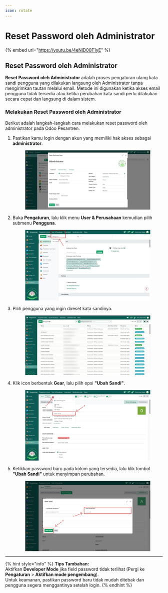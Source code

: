 ```yaml
---
icon: rotate
---
```


# Reset Password oleh Administrator

{% embed url="https://youtu.be/4eNID00F1yE" %}

## Reset Password oleh Administrator

**Reset Password oleh Administrator** adalah proses pengaturan ulang kata sandi pengguna yang dilakukan langsung oleh Administrator tanpa mengirimkan tautan melalui email. Metode ini digunakan ketika akses email pengguna tidak tersedia atau ketika perubahan kata sandi perlu dilakukan secara cepat dan langsung di dalam sistem.

### Melakukan Reset Password oleh Administrator

Berikut adalah langkah-langkah cara melakukan reset password oleh administrator pada Odoo Pesantren.

1.  Pastikan kamu login dengan akun yang memiliki hak akses sebagai **administrator**.

    <figure><img src="../../.gitbook/assets/administrator.png" alt=""><figcaption></figcaption></figure>


2.  Buka **Pengaturan**, lalu klik menu **User & Perusahaan** kemudian pilih submenu **Pengguna**.

    <figure><img src="../../.gitbook/assets/images-11 (1).jpg" alt=""><figcaption></figcaption></figure>


3.  Pilih pengguna yang ingin direset kata sandinya.

    <figure><img src="../../.gitbook/assets/Screenshot 2025-09-16 141141.png" alt=""><figcaption></figcaption></figure>
4.  Klik icon berbentuk **Gear**, lalu pilih opsi **"Ubah Sandi"**.

    <figure><img src="../../.gitbook/assets/ubah password 2.png" alt=""><figcaption></figcaption></figure>


5.  Ketikkan password baru pada kolom yang tersedia, lalu klik tombol **"Ubah Sandi"** untuk menyimpan perubahan.

    <figure><img src="../../.gitbook/assets/ubah password (1).png" alt=""><figcaption></figcaption></figure>

***

{% hint style="info" %}
**Tips Tambahan:**
\
Aktifkan **Developer Mode** jika field password tidak terlihat (Pergi ke **Pengaturan** > **Aktifkan mode pengembang**).
\
Untuk keamanan, pastikan password baru tidak mudah ditebak dan pengguna segera menggantinya setelah login.
{% endhint %}
